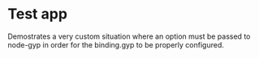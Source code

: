 # Test app

Demostrates a very custom situation where an option must be passed to node-gyp in order for the binding.gyp to be properly configured.
